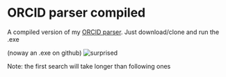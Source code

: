 # ORCID parser compiled

A compiled version of my [ORCID parser](https://github.com/H0ovy/ORCID-parser).
Just download/clone and run the .exe

(noway an .exe on github)
![surprised](pics/noway.gif)

Note: the first search will take longer than following ones
